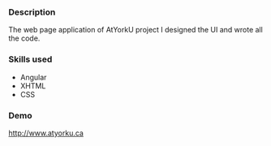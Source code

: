 ### Description
The web page application of AtYorkU project I designed the UI and wrote all the code.

### Skills used
- Angular
- XHTML
- CSS

### Demo
http://www.atyorku.ca
